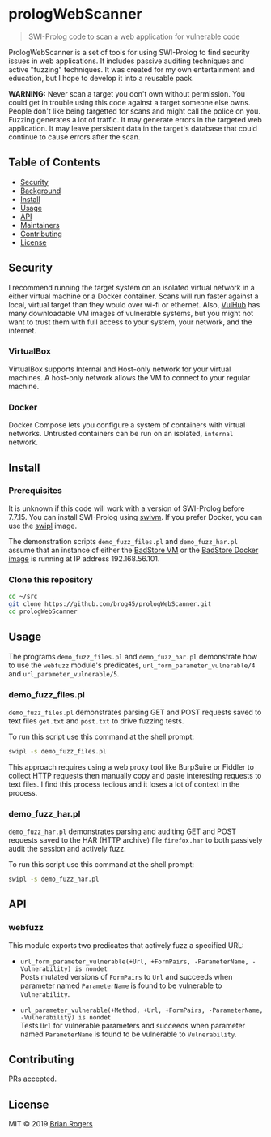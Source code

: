 # prologWebScanner

> SWI-Prolog code to scan a web application for vulnerable code

PrologWebScanner is a set of tools for using SWI-Prolog to find security issues in web applications. It includes passive auditing techniques and active "fuzzing" techniques. It was created for my own entertainment and education, but I hope to develop it into a reusable pack. 

**WARNING:** Never scan a target you don't own without permission. You could get in trouble using this code against a target someone else owns. People don't like being targetted for scans and might call the police on you. Fuzzing generates a lot of traffic. It may generate errors in the targeted web application. It may leave persistent data in the target's database that could continue to cause errors after the scan. 

## Table of Contents

- [Security](#security)
- [Background](#background)
- [Install](#install)
- [Usage](#usage)
- [API](#api)
- [Maintainers](#maintainers)
- [Contributing](#contributing)
- [License](#license)

## Security

I recommend running the target system on an isolated virtual network in a either virtual machine or a Docker container. Scans will run faster against a local, virtual target than they would over wi-fi or ethernet. Also, [VulHub](https://www.vulnhub.com) has many downloadable VM images of vulnerable systems, but you might not want to trust them with full access to your system, your network, and the internet. 

### VirtualBox 

VirtualBox supports Internal and Host-only network for your virtual machines. A host-only network allows the VM to connect to your regular machine. 

### Docker

Docker Compose lets you configure a system of containers with virtual networks.
Untrusted containers can be run on an isolated, `internal` network. 

## Install

### Prerequisites

It is unknown if this code will work with a version of SWI-Prolog before 7.7.15. You can install SWI-Prolog using [swivm](https://github.com/fnogatz/swivm/blob/master/README.md). If you prefer Docker, you can use the [swipl](https://hub.docker.com/_/swipl) image. 

The demonstration scripts `demo_fuzz_files.pl` and `demo_fuzz_har.pl` assume that an instance of either the [BadStore VM](https://www.vulnhub.com/entry/badstore-123,41/) or the [BadStore Docker image](https://hub.docker.com/r/jvhoof/badstore-docker) is running at IP address 192.168.56.101.

### Clone this repository

```sh
cd ~/src
git clone https://github.com/brog45/prologWebScanner.git
cd prologWebScanner
```

## Usage

The programs `demo_fuzz_files.pl` and `demo_fuzz_har.pl` demonstrate how to use the `webfuzz` module's predicates, `url_form_parameter_vulnerable/4` and `url_parameter_vulnerable/5`. 

### demo_fuzz_files.pl

`demo_fuzz_files.pl` demonstrates parsing GET and POST requests saved to text files `get.txt` and `post.txt` to drive fuzzing tests.

To run this script use this command at the shell prompt: 

```sh
swipl -s demo_fuzz_files.pl
```

This approach requires using a web proxy tool like BurpSuire or Fiddler to collect HTTP requests then manually copy and paste interesting requests to text files. I find this process tedious and it loses a lot of context in the process.

### demo_fuzz_har.pl

`demo_fuzz_har.pl` demonstrates parsing and auditing GET and POST requests saved to the HAR (HTTP archive) file `firefox.har` to both passively audit the session and actively fuzz.

To run this script use this command at the shell prompt: 

```sh
swipl -s demo_fuzz_har.pl
```

## API

### webfuzz

This module exports two predicates that actively fuzz a specified URL:

- `url_form_parameter_vulnerable(+Url, +FormPairs, -ParameterName, -Vulnerability) is nondet`<br>
  Posts mutated versions of `FormPairs` to `Url` and succeeds when parameter named `ParameterName` is found to be vulnerable to `Vulnerability`.

- `url_parameter_vulnerable(+Method, +Url, +FormPairs, -ParameterName, -Vulnerability) is nondet`<br>
  Tests `Url` for vulnerable parameters and succeeds when parameter named `ParameterName` is found to be vulnerable to `Vulnerability`.

## Contributing

PRs accepted. 

## License

MIT © 2019 [Brian Rogers](https://github.com/brog45)
